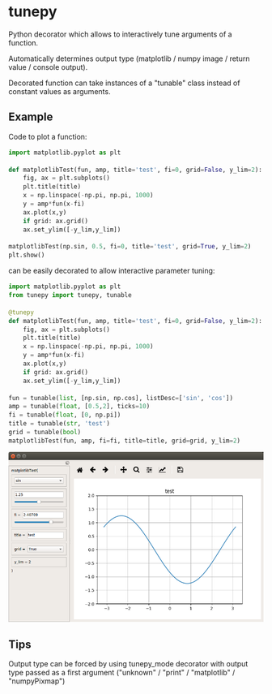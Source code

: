 # tunepy
Python decorator which allows to interactively tune arguments of a function.

Automatically determines output type (matplotlib / numpy image / return value / console output).

Decorated function can take instances of a "tunable" class instead of constant values as arguments.

## Example

Code to plot a function:

```python
import matplotlib.pyplot as plt

def matplotlibTest(fun, amp, title='test', fi=0, grid=False, y_lim=2):
    fig, ax = plt.subplots()
    plt.title(title)
    x = np.linspace(-np.pi, np.pi, 1000)
    y = amp*fun(x-fi)
    ax.plot(x,y)
    if grid: ax.grid()
    ax.set_ylim([-y_lim,y_lim])

matplotlibTest(np.sin, 0.5, fi=0, title='test', grid=True, y_lim=2)
plt.show()
```

can be easily decorated to allow interactive parameter tuning:

```python
import matplotlib.pyplot as plt
from tunepy import tunepy, tunable

@tunepy
def matplotlibTest(fun, amp, title='test', fi=0, grid=False, y_lim=2):
    fig, ax = plt.subplots()
    plt.title(title)
    x = np.linspace(-np.pi, np.pi, 1000)
    y = amp*fun(x-fi)
    ax.plot(x,y)
    if grid: ax.grid()
    ax.set_ylim([-y_lim,y_lim])

fun = tunable(list, [np.sin, np.cos], listDesc=['sin', 'cos'])
amp = tunable(float, [0.5,2], ticks=10)
fi = tunable(float, [0, np.pi])
title = tunable(str, 'test')
grid = tunable(bool)
matplotlibTest(fun, amp, fi=fi, title=title, grid=grid, y_lim=2)
```

![example](screenshot.png)

## Tips

Output type can be forced by using tunepy\_mode decorator with output type passed as a first argument ("unknown" / "print" / "matplotlib" / "numpyPixmap")
